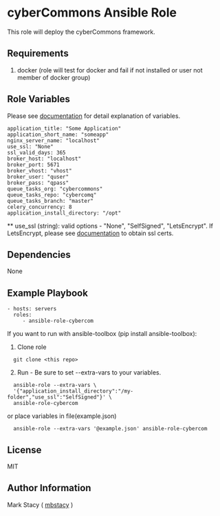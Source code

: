 cyberCommons Ansible Role
=========

This role will deploy the cyberCommons framework.

Requirements
------------

1. docker (role will test for docker and fail if not installed or user not member of docker group)

Role Variables
--------------

Please see [documentation](http://cybercom-docs.readthedocs.io/en/latest/installation.html#install-cybercommons-configuration) for detail explanation of variables.

  ```
  application_title: "Some Application"
  application_short_name: "someapp"
  nginx_server_name: "localhost"
  use_ssl: "None"
  ssl_valid_days: 365
  broker_host: "localhost"
  broker_port: 5671
  broker_vhost: "vhost"
  broker_user: "quser"
  broker_pass: "qpass"
  queue_tasks_org: "cybercommons"
  queue_tasks_repo: "cybercomq"
  queue_tasks_branch: "master"
  celery_concurrency: 8
  application_install_directory: "/opt"
  ```
** use_ssl (string): valid options -  "None", "SelfSigned", "LetsEncrypt". If LetsEncrypt, please see [documentation](http://cybercom-docs.readthedocs.io/en/latest/installation.html#build-let-s-encrypt-docker-container) to obtain ssl certs.


Dependencies
------------

None

Example Playbook
----------------
  ```
  - hosts: servers
    roles:
       - ansible-role-cybercom
  ```

If you want to run with ansible-toolbox (pip install ansible-toolbox):

1. Clone role

  ```
    git clone <this repo>
  ```

2. Run - Be sure to set --extra-vars to your variables.

  ```  
    ansible-role --extra-vars \
    '{"application_install_directory":"/my-folder","use_ssl":"SelfSigned"}' \
    ansible-role-cybercom

  ```
or place variables in file(example.json)

  ```  
    ansible-role --extra-vars '@example.json' ansible-role-cybercom
  ```

License
-------

MIT

Author Information
------------------

Mark Stacy ( [mbstacy](https://github.com/mbstacy) )
